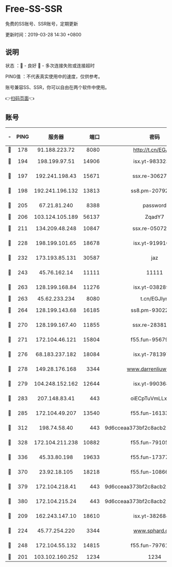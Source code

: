 # Free-SS-SSR

免费的SS账号、SSR账号，定期更新

更新时间：2019-03-28 14:30 +0800

## 说明

状态     ：🙂 - 良好 🙁 - 多次连接失败或连接超时

PING值   ：不代表真实使用中的速度，仅供参考。

账号兼容SS、SSR，你可以自由在两个软件中使用。

👉[扫码页面](https://liesauer.github.io/Free-SS-SSR/)👈

## 账号

|-|PING|服务器|端口|密码|加密方式|区域|
|:----:|:----:|:-----:|-----:|:----:|:----:|:----:|
|🙂|178|91.188.223.72|8080|http://t.cn/EGJIyrl|rc4-md5|RU|
|🙂|194|198.199.97.51|14906|isx.yt-98332300|aes-256-cfb|US|
|🙂|197|192.241.198.43|15671|ssx.re-30627784|aes-256-cfb|US|
|🙂|198|192.241.196.132|13813|ss8.pm-20792898|aes-256-cfb|US|
|🙂|205|67.21.81.240|8388|password|aes-256-cfb|US|
|🙂|206|103.124.105.189|56137|ZqadY7|chacha20|US|
|🙂|211|134.209.48.248|10847|ssx.re-05072689|aes-256-cfb|US|
|🙂|228|198.199.101.65|18678|isx.yt-91991636|aes-256-cfb|US|
|🙂|232|173.193.85.131|30587|jaz|aes-256-cfb|US|
|🙂|243|45.76.162.14|11111|11111|aes-256-cfb|SG|
|🙂|263|128.199.168.84|11276|isx.yt-03828931|aes-256-cfb|SG|
|🙂|263|45.62.233.234|8080|t.cn/EGJIyrl|rc4-md5|CA|
|🙂|264|128.199.143.68|16185|ss8.pm-93022254|aes-256-cfb|SG|
|🙂|270|128.199.167.40|11855|ssx.re-28381308|aes-256-cfb|SG|
|🙂|271|172.104.46.121|15804|f55.fun-95679008|aes-256-cfb|SG|
|🙂|276|68.183.237.182|18084|isx.yt-78139747|aes-256-cfb|SG|
|🙂|278|149.28.176.168|3344|www.darrenliuwei.com|aes-256-cfb|AU|
|🙂|279|104.248.152.162|12644|isx.yt-99036844|aes-256-cfb|SG|
|🙂|283|207.148.83.41|443|oiECpTuVmLLxk4Ts|aes-256-cfb|AU|
|🙂|285|172.104.49.207|13540|f55.fun-16133449|aes-256-cfb|SG|
|🙂|312|198.74.58.40|443|9d6cceaa373bf2c8acb22e60b6a58be6|aes-256-cfb|US|
|🙂|328|172.104.211.238|10882|f55.fun-79105579|aes-256-cfb|US|
|🙂|336|45.33.80.198|19633|f55.fun-17377809|aes-256-cfb|US|
|🙂|370|23.92.18.105|18218|f55.fun-10866563|aes-256-cfb|US|
|🙂|379|172.104.218.41|443|9d6cceaa373bf2c8acb22e60b6a58be6|aes-256-cfb|US|
|🙂|380|172.104.215.24|443|9d6cceaa373bf2c8acb22e60b6a58be6|aes-256-cfb|US|
|🙂|209|162.243.147.10|18610|isx.yt-38268471|aes-256-cfb|US|
|🙂|224|45.77.254.220|3344|www.sphard.com|aes-256-cfb|SG|
|🙂|248|172.104.55.132|14815|f55.fun-79761040|aes-256-cfb|SG|
|🙁|201|103.102.160.252|1234|1234|rc4-md5|JP|

